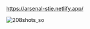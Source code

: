 https://arsenal-stie.netlify.app/

![208shots_so](https://github.com/Blackmonys25/Arsenal/assets/152702940/0647da08-8033-44ea-b3e7-675b4728ebf1)

